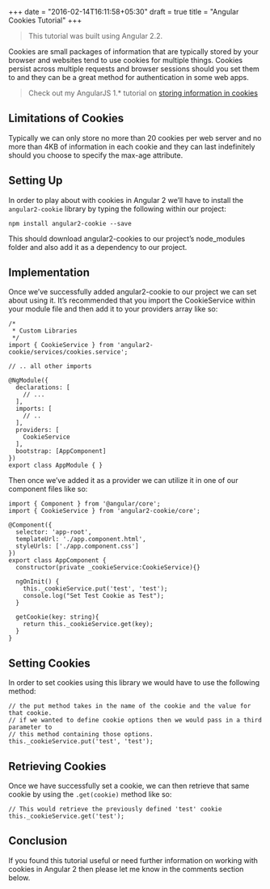 +++
date = "2016-02-14T16:11:58+05:30"
draft = true
title = "Angular Cookies Tutorial"
+++

> This tutorial was built using Angular 2.2. 

Cookies are small packages of information that are typically stored by your browser and websites tend to use cookies for multiple things. Cookies persist across multiple requests and browser sessions should you set them to and they can be a great method for authentication in some web apps.

> Check out my AngularJS 1.* tutorial on [storing information in cookies](https://tutorialedge.net/angularjs-store-cookie-tutorial)

## Limitations of Cookies

Typically we can only store no more than 20 cookies per web server and no more than 4KB of information in each cookie and they can last indefinitely should you choose to specify the max-age attribute. 

## Setting Up

In order to play about with cookies in Angular 2 we’ll have to install the ```angular2-cookie``` library by typing the following within our project:

~~~
npm install angular2-cookie --save
~~~

This should download angular2-cookies to our project’s node_modules folder and also add it as a dependency to our project.

## Implementation

Once we’ve successfully added angular2-cookie to our project we can set about using it. It’s recommended that you import the CookieService within your module file and then add it to your providers array like so:

~~~
/*
 * Custom Libraries
 */
import { CookieService } from 'angular2-cookie/services/cookies.service';

// .. all other imports

@NgModule({
  declarations: [
    // ...
  ],
  imports: [
    // ..
  ],
  providers: [
    CookieService
  ],
  bootstrap: [AppComponent]
})
export class AppModule { }
~~~

Then once we’ve added it as a provider we can utilize it in one of our component files like so:

~~~
import { Component } from '@angular/core';
import { CookieService } from 'angular2-cookie/core';

@Component({
  selector: 'app-root',
  templateUrl: './app.component.html',
  styleUrls: ['./app.component.css']
})
export class AppComponent {
  constructor(private _cookieService:CookieService){}

  ngOnInit() {
    this._cookieService.put('test', 'test');
    console.log("Set Test Cookie as Test");
  }

  getCookie(key: string){
    return this._cookieService.get(key);
  }
}
~~~

## Setting Cookies

In order to set cookies using this library we would have to use the following method:

~~~
// the put method takes in the name of the cookie and the value for that cookie.
// if we wanted to define cookie options then we would pass in a third parameter to 
// this method containing those options.
this._cookieService.put('test', 'test');
~~~

## Retrieving Cookies

Once we have successfully set a cookie, we can then retrieve that same cookie by using the ```.get(cookie)``` method like so:

~~~
// This would retrieve the previously defined 'test' cookie 
this._cookieService.get('test');
~~~

## Conclusion

If you found this tutorial useful or need further information on working with cookies in Angular 2 then please let me know in the comments section below.